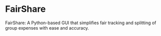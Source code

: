 # FairShare
FairShare: A Python-based GUI that simplifies fair tracking and splitting of group expenses with ease and accuracy.
